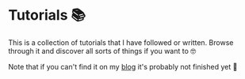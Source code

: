 # Tutorials 📚

This is a collection of tutorials that I have followed or written. Browse through it and discover all sorts of things if you want to 🤓

Note that if you can't find it on my [blog](https://thomasventurini.com) it's probably not finished yet 🤷